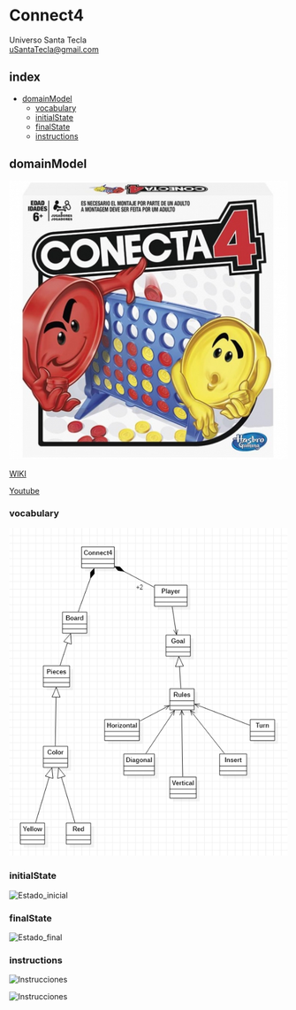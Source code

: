 # Connect4
Universo Santa Tecla  
[uSantaTecla@gmail.com](mailto:uSantaTecla@gmail.com)  

## index

* [domainModel](#domainModel)  
    * [vocabulary](#vocabulary)  
    * [initialState](#initialState)  
    * [finalState](#finalState)
    * [instructions](#instructions)  

## domainModel  

![connect4](./docs/images/conecta4.jpg)  

[WIKI](https://es.wikipedia.org/wiki/Conecta_4)

[Youtube](https://www.youtube.com/watch?v=JBSbiilzg9U)
### vocabulary

![Vocabulario](./docs/images/vocabulario.png)  
  
### initialState  
  
![Estado_inicial]()  
  
### finalState 

![Estado_final]()  
  
### instructions  
  
![Instrucciones]()  
  
![Instrucciones]()  
  
 
